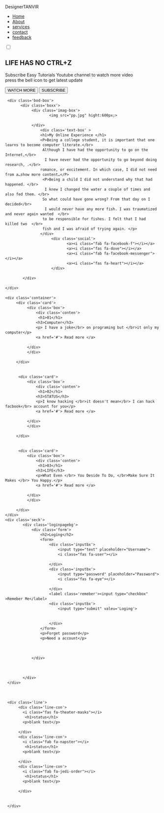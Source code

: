 <!DOCTYPE html>
<html lang="en" dir="ltr">
   <header>
        <meta charset="utf-8">
        <title>www.tanvir.com</title>
        <meta name="viewport" content="width=device-width,initial-scale=1.0">
        <link rel="stylesheet"  href="css/all.min.css"  />
        <link rel="stylesheet"  href="css/fontawesome.min.css" />
       <link rel="stylesheet"  href="stylish.css"  />
  </header>
<body>
     <nav>
          <label class="logo">DesignerTANVIR</lebel>
          <ul>
              <li class="active"><a href="#">Home</a></li>
              <li><a href="#">About</a></li>
              <li><a href="#">services</a></li>
              <li><a href="#">contact</a></li>
              <li><a href="#">feedback</a></li>
          </ul>
          <input type="checkbox" id="check"
            <label for="check" class="chectbtn">
             <i class="fas fa-align-justify"></i>
          </label>
     </nav>
     <section>
           <div class='content'>
               <h1>LIFE HAS NO CTRL+Z</h1>
               <p>Subscribe Easy Tutorials Youtube channel to watch more video </br>press the bell icon to get latest update</p>
               <div>
                    <button type='button'>WATCH MORE </button>
                    <button type='button'> SUBSCRIBE </button>
               </div>
           </div>
     </section>



     <div class='bod-box'>
           <div class='boxx'>
                <div class='imag-box'>
                        <img src="pp.jpg" hight:600px;>
          
                </div>
                    <div class='text-box' >
                    <h1>My Online Experience </h1>
                    <P>Being a college student, it is important that one learns to become computer literate.</br>
                     Although I have had the opportunity to go on the Internet,</br>
                      I have never had the opportunity to go beyond doing research, .</br>
                    romance, or excitement. In which case, I did not need from a…show more content…</P>
                     <P>Being a child I did not understand why that had happened. </br>
                      I knew I changed the water a couple of times and also fed them. </br>
                     So what could have gone wrong? From that day on I decided</br>
                      I would never have any more fish. I was traumatized and never again wanted  </br>
                     to be responsible for fishes. I felt that I had killed two  </br>
                     fish and I was afraid of trying again. </p>
                    </div>
                         <div class='social'>
                                <a><i class="fab fa-facebook-f"></i></a>
                                <a><i class="fas fa-dove"></i></a>
                                <a><i class="fab fa-facebook-messenger"></i></a>
                                <a><i class="fas fa-heart"></i></a>
                         </div>
                
            </div>
          
    </div>

    <div class='container'>
         <div class='card'>
              <div class='box'>
                  <div class='conten'>
                   <h1>01</h1>
                  <h3>Computer</h3>
                  <p> I have a joke</br> on programing but </br>it only my computer</p>
                  <a href='#'> Read more </a>
                  
              </div>
              </div>
              
         </div>


          <div class='card'>
              <div class='box'>
                  <div class='conten'>
                   <h1>02</h1>
                  <h3>STATUS</h3>
                  <p>I know hacking </br>it doesn't mean</br> I can hack facbook</br> account for you</p>
                  <a href='#'> Read more </a>
                  
              </div>
              </div>
              
         </div>


          <div class='card'>
              <div class='box'>
                  <div class='conten'>
                   <h1>03</h1>
                  <h3>LIFE</h3>
                  <p>What Even </br> You Deside To Do, </br>Make Sure It Makes </br> You Happy.</p>
                  <a href='#'> Read more </a>
                  
              </div>
              </div>
              
         </div>
    </div>
    <div class='seck'>
            <div class='loginpagebg'>
                <div class='form'>
                    <h2>Loging</h2>
                    <form>
                        <div class='inputbx'>
                            <input type="text" placeholder="Username">
                            <i class="fas fa-user"></i>
                        
                        </div>
                        <div class='inputbx'>
                            <input type="password" placeholder="Password">
                            <i class="fas fa-eye"></i>
                        
                        </div>
                        <label class='remeber'><input type="checkbox" >Remeber Me</label>
                        <div class='inputbx'>
                            <input type="submit" valeu='Loging'>
                            
                        
                        </div>
                    </form>
                    <p>Forget password</p>
                    <p>Need a account</p>
                
                
                
                </div>
            
            
            
            </div>
     </div>



     <div class='line'>
          <div class='line-con'>
            <i class="fas fa-theater-masks"></i>
             <h1>status</h1>
            <p>blank text</p>
     
          </div>
          <div class='line-con'>
            <i class="fab fa-napster"></i>
             <h1>status</h1>
            <p>blank text</p>
     
          </div>
          <div class='line-con'>
            <i class="fab fa-jedi-order"></i>
             <h1>status</h1>
            <p>blank text</p>
     
          </div>
     
     
     </div>
     

</body>
</html>
